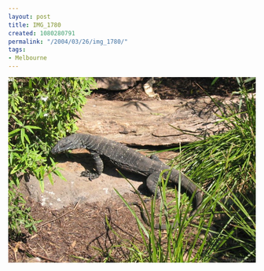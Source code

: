 ```yaml
---
layout: post
title: IMG_1780
created: 1080280791
permalink: "/2004/03/26/img_1780/"
tags:
- Melbourne
---
```


<img src="/image/images/img_1780-409.jpg"/>

